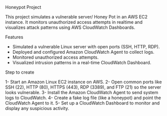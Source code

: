 Honeypot  Project

This project simulates a vulnerable server/ Honey Pot in an AWS EC2 instance.
It monitors unauthorized access attempts in realtime and visualizes attack patterns using AWS CloudWatch Dashboards.

Features
* Simulated a vulnerable Linux server with open ports (SSH, HTTP, RDP).
* Deployed and configured Amazon CloudWatch Agent to collect logs.
* Monitored unauthorized access attempts.
* Visualized intrusion patterns in a real-time CloudWatch Dashboard.

Step to create 

1- Start an Amazon Linux EC2 instance on AWS.
2- Open common ports like SSH (22), HTTP (80), HTTPS (443), RDP (3389), and FTP (21) so the server looks vulnerable.
3- Install the Amazon CloudWatch Agent to send system logs to CloudWatch.
4- Create a fake log file (like a honeypot) and point the CloudWatch Agent to it.
5- Set up a CloudWatch Dashboard to monitor and display any suspicious activity.

